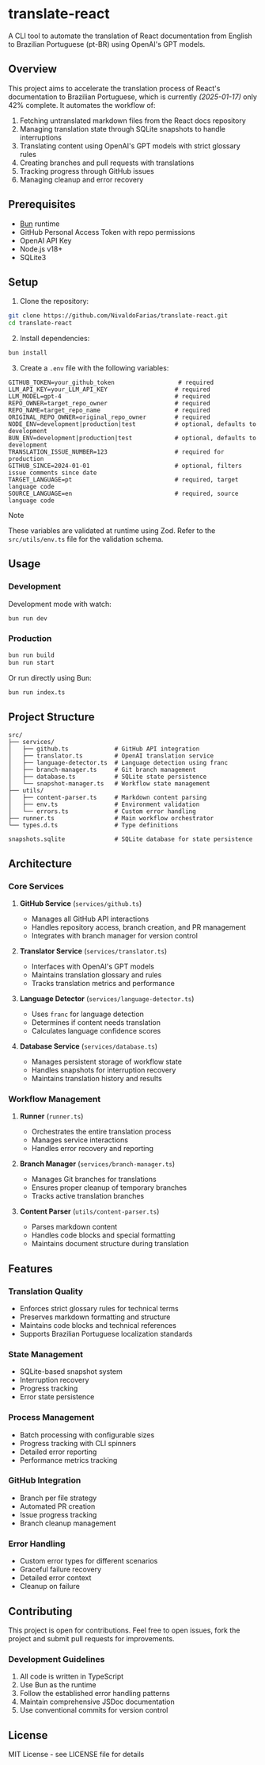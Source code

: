# translate-react

A CLI tool to automate the translation of React documentation from English to Brazilian Portuguese (pt-BR) using OpenAI's GPT models.

## Overview

This project aims to accelerate the translation process of React's documentation to Brazilian Portuguese, which is currently _(2025-01-17)_ only 42% complete. It automates the workflow of:

1. Fetching untranslated markdown files from the React docs repository
2. Managing translation state through SQLite snapshots to handle interruptions
3. Translating content using OpenAI's GPT models with strict glossary rules
4. Creating branches and pull requests with translations
5. Tracking progress through GitHub issues
6. Managing cleanup and error recovery

## Prerequisites

- [Bun](https://bun.sh) runtime
- GitHub Personal Access Token with repo permissions
- OpenAI API Key
- Node.js v18+
- SQLite3

## Setup

1. Clone the repository:

```bash
git clone https://github.com/NivaldoFarias/translate-react.git
cd translate-react
```

2. Install dependencies:

```bash
bun install
```

3. Create a `.env` file with the following variables:

```env
GITHUB_TOKEN=your_github_token                  # required
LLM_API_KEY=your_LLM_API_KEY                   # required
LLM_MODEL=gpt-4                                # required
REPO_OWNER=target_repo_owner                   # required
REPO_NAME=target_repo_name                     # required
ORIGINAL_REPO_OWNER=original_repo_owner        # required
NODE_ENV=development|production|test           # optional, defaults to development
BUN_ENV=development|production|test            # optional, defaults to development
TRANSLATION_ISSUE_NUMBER=123                   # required for production
GITHUB_SINCE=2024-01-01                        # optional, filters issue comments since date
TARGET_LANGUAGE=pt                             # required, target language code
SOURCE_LANGUAGE=en                             # required, source language code
```

> [!NOTE]
> These variables are validated at runtime using Zod. Refer to the `src/utils/env.ts` file for the validation schema.

## Usage

### Development

Development mode with watch:

```bash
bun run dev
```

### Production

```bash
bun run build
bun run start
```

Or run directly using Bun:

```bash
bun run index.ts
```

## Project Structure

```
src/
├── services/
│   ├── github.ts             # GitHub API integration
│   ├── translator.ts         # OpenAI translation service
│   ├── language-detector.ts  # Language detection using franc
│   ├── branch-manager.ts     # Git branch management
│   ├── database.ts           # SQLite state persistence
│   └── snapshot-manager.ts   # Workflow state management
├── utils/
│   ├── content-parser.ts     # Markdown content parsing
│   ├── env.ts                # Environment validation
│   └── errors.ts             # Custom error handling
├── runner.ts                 # Main workflow orchestrator
└── types.d.ts                # Type definitions

snapshots.sqlite              # SQLite database for state persistence
```

## Architecture

### Core Services

1. **GitHub Service** (`services/github.ts`)

   - Manages all GitHub API interactions
   - Handles repository access, branch creation, and PR management
   - Integrates with branch manager for version control

2. **Translator Service** (`services/translator.ts`)

   - Interfaces with OpenAI's GPT models
   - Maintains translation glossary and rules
   - Tracks translation metrics and performance

3. **Language Detector** (`services/language-detector.ts`)

   - Uses `franc` for language detection
   - Determines if content needs translation
   - Calculates language confidence scores

4. **Database Service** (`services/database.ts`)
   - Manages persistent storage of workflow state
   - Handles snapshots for interruption recovery
   - Maintains translation history and results

### Workflow Management

1. **Runner** (`runner.ts`)

   - Orchestrates the entire translation process
   - Manages service interactions
   - Handles error recovery and reporting

2. **Branch Manager** (`services/branch-manager.ts`)

   - Manages Git branches for translations
   - Ensures proper cleanup of temporary branches
   - Tracks active translation branches

3. **Content Parser** (`utils/content-parser.ts`)
   - Parses markdown content
   - Handles code blocks and special formatting
   - Maintains document structure during translation

## Features

### Translation Quality

- Enforces strict glossary rules for technical terms
- Preserves markdown formatting and structure
- Maintains code blocks and technical references
- Supports Brazilian Portuguese localization standards

### State Management

- SQLite-based snapshot system
- Interruption recovery
- Progress tracking
- Error state persistence

### Process Management

- Batch processing with configurable sizes
- Progress tracking with CLI spinners
- Detailed error reporting
- Performance metrics tracking

### GitHub Integration

- Branch per file strategy
- Automated PR creation
- Issue progress tracking
- Branch cleanup management

### Error Handling

- Custom error types for different scenarios
- Graceful failure recovery
- Detailed error context
- Cleanup on failure

## Contributing

This project is open for contributions. Feel free to open issues, fork the project and submit pull requests for improvements.

### Development Guidelines

1. All code is written in TypeScript
2. Use Bun as the runtime
3. Follow the established error handling patterns
4. Maintain comprehensive JSDoc documentation
5. Use conventional commits for version control

## License

MIT License - see LICENSE file for details

